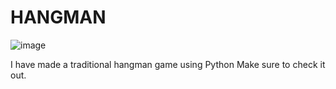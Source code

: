 # HANGMAN 
![image](https://user-images.githubusercontent.com/67338150/150687275-a64dec5c-5c2c-4816-85c5-024045806c84.png)

I have made a traditional hangman game using Python
Make sure to check it out.
